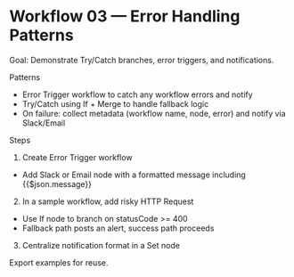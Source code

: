 # Workflow 03 — Error Handling Patterns

Goal: Demonstrate Try/Catch branches, error triggers, and notifications.

Patterns
- Error Trigger workflow to catch any workflow errors and notify
- Try/Catch using If + Merge to handle fallback logic
- On failure: collect metadata (workflow name, node, error) and notify via Slack/Email

Steps
1) Create Error Trigger workflow
- Add Slack or Email node with a formatted message including {{$json.message}}

2) In a sample workflow, add risky HTTP Request
- Use If node to branch on statusCode >= 400
- Fallback path posts an alert, success path proceeds

3) Centralize notification format in a Set node

Export examples for reuse.
